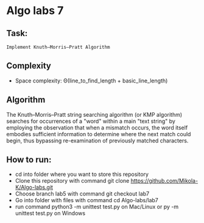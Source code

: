 # Algo labs 7

## Task:
    Implement Knuth–Morris–Pratt Algorithm
## Complexity
- Space complexity: Θ(line_to_find_length + basic_line_length)

## Algorithm
The Knuth–Morris–Pratt string searching algorithm (or KMP algorithm) searches for occurrences of a "word" within a main "text string" by employing the observation that when a mismatch occurs, the word itself embodies sufficient information to determine where the next match could begin, thus bypassing re-examination of previously matched characters.

## How to run:
- cd into folder where you want to store this repository
- Clone this repository with command git clone https://github.com/Mikola-K/Algo-labs.git
- Choose branch lab5 with command git checkout lab7
- Go into folder with files with command cd Algo-labs/lab7
- run command python3 -m unittest test.py on Mac/Linux or py -m unittest test.py on Windows